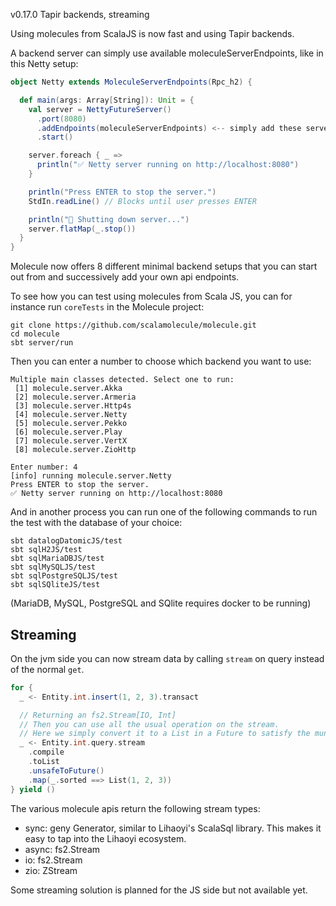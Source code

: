 v0.17.0 Tapir backends, streaming

Using molecules from ScalaJS is now fast and using Tapir backends.

A backend server can simply use available moleculeServerEndpoints, like in this Netty setup: 

```scala
object Netty extends MoleculeServerEndpoints(Rpc_h2) {

  def main(args: Array[String]): Unit = {
    val server = NettyFutureServer()
      .port(8080)
      .addEndpoints(moleculeServerEndpoints) <-- simply add these server endpoints!
      .start()

    server.foreach { _ =>
      println("✅ Netty server running on http://localhost:8080")
    }

    println("Press ENTER to stop the server.")
    StdIn.readLine() // Blocks until user presses ENTER

    println("🛑 Shutting down server...")
    server.flatMap(_.stop())
  }
}
```

Molecule now offers 8 different minimal backend setups that you can start out from and successively add your own api endpoints. 

To see how you can test using molecules from Scala JS, you can for instance run `coreTests` in the Molecule project:

```
git clone https://github.com/scalamolecule/molecule.git
cd molecule
sbt server/run
```
Then you can enter a number to choose which backend you want to use:
```
Multiple main classes detected. Select one to run:
 [1] molecule.server.Akka
 [2] molecule.server.Armeria
 [3] molecule.server.Http4s
 [4] molecule.server.Netty
 [5] molecule.server.Pekko
 [6] molecule.server.Play
 [7] molecule.server.VertX
 [8] molecule.server.ZioHttp

Enter number: 4
[info] running molecule.server.Netty 
Press ENTER to stop the server.
✅ Netty server running on http://localhost:8080
```

And in another process you can run one of the following commands to run the test with the database of your choice:

```
sbt datalogDatomicJS/test
sbt sqlH2JS/test
sbt sqlMariaDBJS/test
sbt sqlMySQLJS/test
sbt sqlPostgreSQLJS/test
sbt sqlSQliteJS/test
```
(MariaDB, MySQL, PostgreSQL and SQlite requires docker to be running)

## Streaming

On the jvm side you can now stream data by calling `stream` on query instead of the normal `get`. 

```scala
for {
  _ <- Entity.int.insert(1, 2, 3).transact

  // Returning an fs2.Stream[IO, Int]
  // Then you can use all the usual operation on the stream.
  // Here we simply convert it to a List in a Future to satisfy the munit test
  _ <- Entity.int.query.stream
    .compile
    .toList
    .unsafeToFuture()
    .map(_.sorted ==> List(1, 2, 3))
} yield ()
```

The various molecule apis return the following stream types:

- sync: geny Generator, similar to Lihaoyi's ScalaSql library. This makes it easy to tap into the Lihaoyi ecosystem.
- async: fs2.Stream
- io: fs2.Stream
- zio: ZStream

Some streaming solution is planned for the JS side but not available yet.